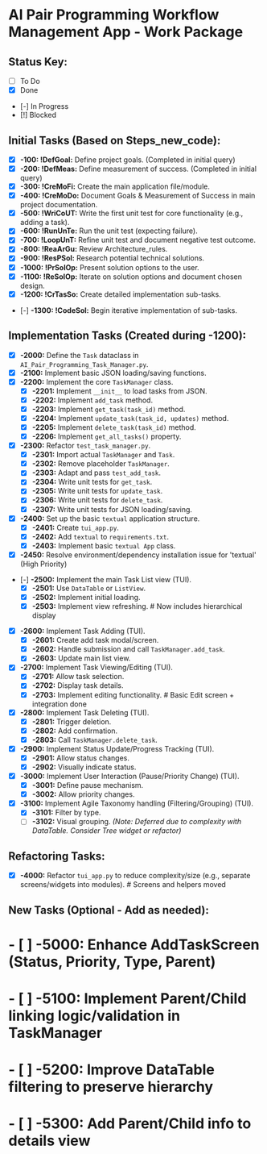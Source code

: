 # AI Pair Programming Workflow Management App - Work Package

## Status Key:
- [ ] To Do
- [x] Done
- [-] In Progress
- [!] Blocked

## Initial Tasks (Based on Steps_new_code):

- [x] **-100: !DefGoal:** Define project goals. (Completed in initial query)
- [x] **-200: !DefMeas:** Define measurement of success. (Completed in initial query)
- [x] **-300: !CreMoFi:** Create the main application file/module.
- [x] **-400: !CreMoDo:** Document Goals & Measurement of Success in main project documentation.
- [x] **-500: !WriCoUT:** Write the first unit test for core functionality (e.g., adding a task).
- [x] **-600: !RunUnTe:** Run the unit test (expecting failure).
- [x] **-700: !LoopUnT:** Refine unit test and document negative test outcome.
- [x] **-800: !ReaArGu:** Review Architecture_rules.
- [x] **-900: !ResPSol:** Research potential technical solutions.
- [x] **-1000: !PrSolOp:** Present solution options to the user.
- [x] **-1100: !ReSolOp:** Iterate on solution options and document chosen design.
- [x] **-1200: !CrTasSo:** Create detailed implementation sub-tasks.
- [-] **-1300: !CodeSol:** Begin iterative implementation of sub-tasks.

## Implementation Tasks (Created during -1200):

- [x] **-2000:** Define the `Task` dataclass in `AI_Pair_Programming_Task_Manager.py`.
- [x] **-2100:** Implement basic JSON loading/saving functions.
- [x] **-2200:** Implement the core `TaskManager` class.
    - [x] **-2201:** Implement `__init__` to load tasks from JSON.
    - [x] **-2202:** Implement `add_task` method.
    - [x] **-2203:** Implement `get_task(task_id)` method.
    - [x] **-2204:** Implement `update_task(task_id, updates)` method.
    - [x] **-2205:** Implement `delete_task(task_id)` method.
    - [x] **-2206:** Implement `get_all_tasks()` property.
- [x] **-2300:** Refactor `test_task_manager.py`.
    - [x] **-2301:** Import actual `TaskManager` and `Task`.
    - [x] **-2302:** Remove placeholder `TaskManager`.
    - [x] **-2303:** Adapt and pass `test_add_task`.
    - [x] **-2304:** Write unit tests for `get_task`.
    - [x] **-2305:** Write unit tests for `update_task`.
    - [x] **-2306:** Write unit tests for `delete_task`.
    - [x] **-2307:** Write unit tests for JSON loading/saving.
- [x] **-2400:** Set up the basic `textual` application structure.
    - [x] **-2401:** Create `tui_app.py`.
    - [x] **-2402:** Add `textual` to `requirements.txt`.
    - [x] **-2403:** Implement basic `textual App` class.
- [x] **-2450:** Resolve environment/dependency installation issue for 'textual' (High Priority)
- [-] **-2500:** Implement the main Task List view (TUI).
    - [x] **-2501:** Use `DataTable` or `ListView`.
    - [x] **-2502:** Implement initial loading.
    - [x] **-2503:** Implement view refreshing. # Now includes hierarchical display
- [x] **-2600:** Implement Task Adding (TUI).
    - [x] **-2601:** Create add task modal/screen.
    - [x] **-2602:** Handle submission and call `TaskManager.add_task`.
    - [x] **-2603:** Update main list view.
- [x] **-2700:** Implement Task Viewing/Editing (TUI).
    - [x] **-2701:** Allow task selection.
    - [x] **-2702:** Display task details.
    - [x] **-2703:** Implement editing functionality. # Basic Edit screen + integration done
- [x] **-2800:** Implement Task Deleting (TUI).
    - [x] **-2801:** Trigger deletion.
    - [x] **-2802:** Add confirmation.
    - [x] **-2803:** Call `TaskManager.delete_task`.
- [x] **-2900:** Implement Status Update/Progress Tracking (TUI).
    - [x] **-2901:** Allow status changes.
    - [x] **-2902:** Visually indicate status.
- [x] **-3000:** Implement User Interaction (Pause/Priority Change) (TUI).
    - [x] **-3001:** Define pause mechanism.
    - [x] **-3002:** Allow priority changes.
- [x] **-3100:** Implement Agile Taxonomy handling (Filtering/Grouping) (TUI).
    - [x] **-3101:** Filter by type.
    - [ ] **-3102:** Visual grouping. *(Note: Deferred due to complexity with DataTable. Consider Tree widget or refactor)*

## Refactoring Tasks:

- [x] **-4000:** Refactor `tui_app.py` to reduce complexity/size (e.g., separate screens/widgets into modules). # Screens and helpers moved

## New Tasks (Optional - Add as needed):
# - [ ] **-5000:** Enhance AddTaskScreen (Status, Priority, Type, Parent)
# - [ ] **-5100:** Implement Parent/Child linking logic/validation in TaskManager
# - [ ] **-5200:** Improve DataTable filtering to preserve hierarchy
# - [ ] **-5300:** Add Parent/Child info to details view
